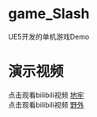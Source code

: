 # game_Slash
UE5开发的单机游戏Demo
# 演示视频
点击观看bilibili视频 [地牢](https://www.bilibili.com/video/BV1xYTuzTE1P/?share_source=copy_web&vd_source=35d39149d5c82cb8baceab3f14601704)   
点击观看bilibili视频 [野外](https://www.bilibili.com/video/BV1xYTuzTE9W/?share_source=copy_web&vd_source=35d39149d5c82cb8baceab3f14601704)
